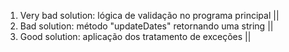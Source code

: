 1. Very bad solution: lógica de validação no programa principal || 
2. Bad solution: método "updateDates" retornando uma string ||
3. Good solution: aplicação dos tratamento de exceções ||
